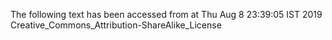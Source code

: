 The following text has been accessed from at Thu Aug 8 23:39:05 IST 2019
Creative_Commons_Attribution-ShareAlike_License

